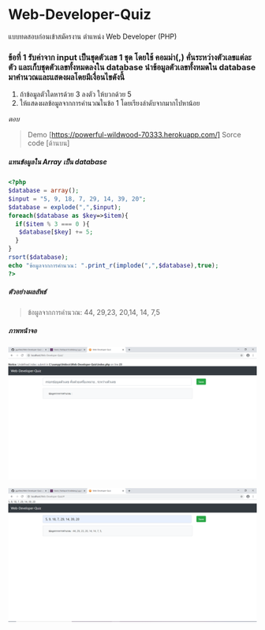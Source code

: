 # Web-Developer-Quiz
แบบทดสอบก่อนเข้าสมัครงาน ตำแหน่ง Web Developer (PHP)

### ข้อที่ 1 รับค่าจาก input เป็นชุดตัวเลข 1 ชุด โดยใช้ คอมม่า(,) คั่นระหว่างตัวเลขแต่ละตัว และเก็บชุดตัวเลขทั้งหมดลงใน database นำข้อมูลตัวเลขทั้งหมดใน database มาคำนวณและแสดงผลโดยมีเงื่อนไขดังนี้
1. ถ้าข้อมูลตัวใดหารด้วย 3 ลงตัว ให้บวกด้วย 5
2. ให้แสดงผลข้อมูลจากการคำนวณในข้อ 1 โดยเรียงลำดับจากมากไปหาน้อย

<i> ตอบ </i> 
> Demo [https://powerful-wildwood-70333.herokuapp.com/]
> Sorce code [ด้านบน]
##### แทนข้อมูลใน Array เป็น database
``` PHP
<?php
$database = array();                                                      // แทนฐานข้อมูล
$input = "5, 9, 18, 7, 29, 14, 39, 20";                                   // ข้อมูลนำเข้า
$database = explode(",",$input);                                          // แยกข้อมูลแต่ละตัวที่คั่นด้วย , ลงเก็บในฐานข้อมูล
foreach($database as $key=>$item){                                        // วนลูปเพื่อเข้าถึงข้อมูลแต่ละตัว
  if($item % 3 === 0 ){                                                   // เช็คว่าหาร 3 ลงตัวไหม
   $database[$key] += 5;                                                  // +5 ถ้าหาร 3 ลงตัว
  }
}
rsort($database);                                                         // เรียงข้อมูลจากมากไปน้อย
echo "ข้อมูลจากการคำนวณ: ".print_r(implode(",",$database),true);           // แสดงผลลัพธ์
?>
```

##### ตัวอย่างผลลัพธ์
> ข้อมูลจากการคำนวณ: 44, 29,23, 20,14, 14, 7,5

##### ภาพหน้าจอ
![UI](https://github.com/ggafiled/Web-Developer-Quiz/blob/master/Capture.PNG?raw=true)

![UI](https://github.com/ggafiled/Web-Developer-Quiz/blob/master/Capture3.PNG?raw=true)
